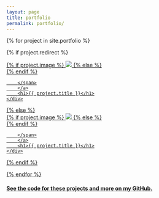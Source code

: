 ```yaml
---
layout: page
title: portfolio
permalink: portfolio/
---
```


{% for project in site.portfolio %}

{% if project.redirect %}
<div class="project">
    <div class="thumbnail">
        <a href="{{ project.redirect }}" target="_blank">
        {% if project.image %}
        <img class="thumbnail" src="{{ project.image }}"/>
        {% else %}
        <div class="thumbnail blankbox"></div>
        {% endif %}    
        <span>

        </span>
        </a>
        <h1>{{ project.title }}</h1>
    </div>
</div>
{% else %}

<div class="project ">
    <div class="thumbnail">
        <a href="{{ site.baseurl }}{{ project.url }}">
        {% if project.image %}
        <img class="thumbnail" src="{{ project.image }}"/>
        {% else %}
        <div class="thumbnail blankbox"></div>
        {% endif %}    
        <span>

        </span>
        </a>
        <h1>{{ project.title }}</h1>
    </div>
</div>

{% endif %}

{% endfor %}

<h4 class="post-content">
See the code for these projects and more on my
<a href="https://github.com/DLakin01">GitHub.</a>
</h4>
